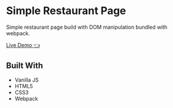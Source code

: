 # Simple Restaurant Page

Simple restaurant page build with DOM manipulation bundled with webpack.

[Live Demo 👈](https://restaurant-page-f2ef.vercel.app/)

## Built With

- Vanilla JS
- HTML5
- CSS3
- Webpack
